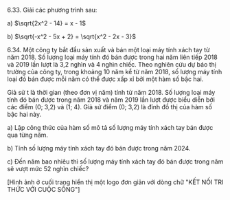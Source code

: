 6.33. Giải các phương trình sau:

a) $\sqrt{2x^2 - 14} = x - 1$

b) $\sqrt{-x^2 - 5x + 2} = \sqrt{x^2 - 2x - 3}$

6.34. Một công ty bắt đầu sản xuất và bán một loại máy tính xách tay từ năm 2018. Số lượng loại máy tính đó bán được trong hai năm liên tiếp 2018 và 2019 lần lượt là 3,2 nghìn và 4 nghìn chiếc. Theo nghiên cứu dự báo thị trường của công ty, trong khoảng 10 năm kể từ năm 2018, số lượng máy tính loại đó bán được mỗi năm có thể được xấp xỉ bởi một hàm số bậc hai.

Giả sử t là thời gian (theo đơn vị năm) tính từ năm 2018. Số lượng loại máy tính đó bán được trong năm 2018 và năm 2019 lần lượt được biểu diễn bởi các điểm (0; 3,2) và (1; 4). Giả sử điểm (0; 3,2) là đỉnh đồ thị của hàm số bậc hai này.

a) Lập công thức của hàm số mô tả số lượng máy tính xách tay bán được qua từng năm.

b) Tính số lượng máy tính xách tay đó bán được trong năm 2024.

c) Đến năm bao nhiêu thì số lượng máy tính xách tay đó bán được trong năm sẽ vượt mức 52 nghìn chiếc?

[Hình ảnh ở cuối trang hiển thị một logo đơn giản với dòng chữ "KẾT NỐI TRI THỨC VỚI CUỘC SỐNG"]